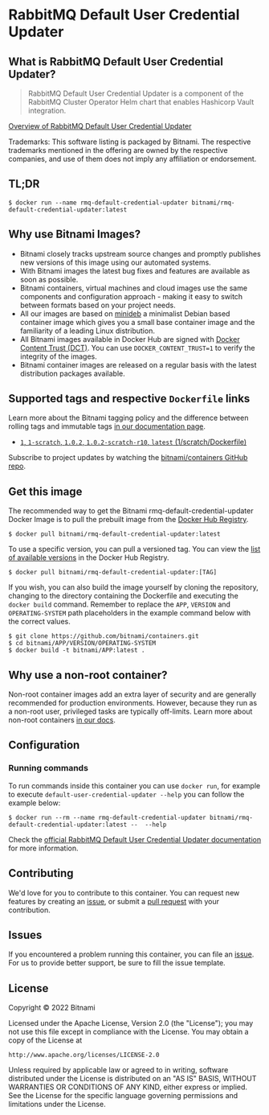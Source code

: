 # RabbitMQ Default User Credential Updater

## What is RabbitMQ Default User Credential Updater?

> RabbitMQ Default User Credential Updater is a component of the RabbitMQ Cluster Operator Helm chart that enables Hashicorp Vault integration.

[Overview of RabbitMQ Default User Credential Updater](https://github.com/rabbitmq/default-user-credential-updater)

Trademarks: This software listing is packaged by Bitnami. The respective trademarks mentioned in the offering are owned by the respective companies, and use of them does not imply any affiliation or endorsement.

## TL;DR

```console
$ docker run --name rmq-default-credential-updater bitnami/rmq-default-credential-updater:latest
```

## Why use Bitnami Images?

- Bitnami closely tracks upstream source changes and promptly publishes new versions of this image using our automated systems.
- With Bitnami images the latest bug fixes and features are available as soon as possible.
- Bitnami containers, virtual machines and cloud images use the same components and configuration approach - making it easy to switch between formats based on your project needs.
- All our images are based on [minideb](https://github.com/bitnami/minideb) a minimalist Debian based container image which gives you a small base container image and the familiarity of a leading Linux distribution.
- All Bitnami images available in Docker Hub are signed with [Docker Content Trust (DCT)](https://docs.docker.com/engine/security/trust/content_trust/). You can use `DOCKER_CONTENT_TRUST=1` to verify the integrity of the images.
- Bitnami container images are released on a regular basis with the latest distribution packages available.

## Supported tags and respective `Dockerfile` links

Learn more about the Bitnami tagging policy and the difference between rolling tags and immutable tags [in our documentation page](https://docs.bitnami.com/tutorials/understand-rolling-tags-containers/).


- [`1`, `1-scratch`, `1.0.2`, `1.0.2-scratch-r10`, `latest` (1/scratch/Dockerfile)](https://github.com/bitnami/containers/blob/main/bitnami/rmq-default-credential-updater/1/scratch/Dockerfile)

Subscribe to project updates by watching the [bitnami/containers GitHub repo](https://github.com/bitnami/containers).

## Get this image

The recommended way to get the Bitnami rmq-default-credential-updater Docker Image is to pull the prebuilt image from the [Docker Hub Registry](https://hub.docker.com/r/bitnami/rmq-default-credential-updater).

```console
$ docker pull bitnami/rmq-default-credential-updater:latest
```

To use a specific version, you can pull a versioned tag. You can view the [list of available versions](https://hub.docker.com/r/bitnami/rmq-default-credential-updater/tags/) in the Docker Hub Registry.

```console
$ docker pull bitnami/rmq-default-credential-updater:[TAG]
```

If you wish, you can also build the image yourself by cloning the repository, changing to the directory containing the Dockerfile and executing the `docker build` command. Remember to replace the `APP`, `VERSION` and `OPERATING-SYSTEM` path placeholders in the example command below with the correct values.

```console
$ git clone https://github.com/bitnami/containers.git
$ cd bitnami/APP/VERSION/OPERATING-SYSTEM
$ docker build -t bitnami/APP:latest .
```

## Why use a non-root container?

Non-root container images add an extra layer of security and are generally recommended for production environments. However, because they run as a non-root user, privileged tasks are typically off-limits. Learn more about non-root containers [in our docs](https://docs.bitnami.com/tutorials/work-with-non-root-containers/).

## Configuration

### Running commands

To run commands inside this container you can use `docker run`, for example to execute `default-user-credential-updater --help` you can follow the example below:

```console
$ docker run --rm --name rmq-default-credential-updater bitnami/rmq-default-credential-updater:latest --  --help
```

Check the [official RabbitMQ Default User Credential Updater documentation](https://github.com/rabbitmq/default-user-credential-updater) for more information.

## Contributing

We'd love for you to contribute to this container. You can request new features by creating an [issue](https://github.com/bitnami/containers/issues), or submit a [pull request](https://github.com/bitnami/containers/pulls) with your contribution.

## Issues

If you encountered a problem running this container, you can file an [issue](https://github.com/bitnami/containers/issues/new/choose). For us to provide better support, be sure to fill the issue template.

## License

Copyright &copy; 2022 Bitnami

Licensed under the Apache License, Version 2.0 (the "License");
you may not use this file except in compliance with the License.
You may obtain a copy of the License at

    http://www.apache.org/licenses/LICENSE-2.0

Unless required by applicable law or agreed to in writing, software
distributed under the License is distributed on an "AS IS" BASIS,
WITHOUT WARRANTIES OR CONDITIONS OF ANY KIND, either express or implied.
See the License for the specific language governing permissions and
limitations under the License.
